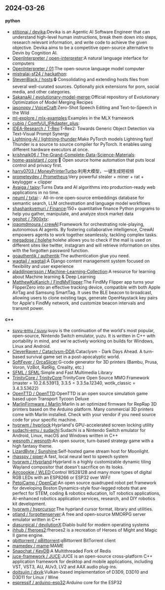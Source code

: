 ## 2024-03-26

#### python
* [stitionai / devika](https://github.com/stitionai/devika):Devika is an Agentic AI Software Engineer that can understand high-level human instructions, break them down into steps, research relevant information, and write code to achieve the given objective. Devika aims to be a competitive open-source alternative to Devin by Cognition AI.
* [OpenInterpreter / open-interpreter](https://github.com/OpenInterpreter/open-interpreter):A natural language interface for computers
* [OpenInterpreter / 01](https://github.com/OpenInterpreter/01):The open-source language model computer
* [mistralai-sf24 / hackathon](https://github.com/mistralai-sf24/hackathon):
* [StevenBlack / hosts](https://github.com/StevenBlack/hosts):🔒 Consolidating and extending hosts files from several well-curated sources. Optionally pick extensions for porn, social media, and other categories.
* [SakanaAI / evolutionary-model-merge](https://github.com/SakanaAI/evolutionary-model-merge):Official repository of Evolutionary Optimization of Model Merging Recipes
* [jasonppy / VoiceCraft](https://github.com/jasonppy/VoiceCraft):Zero-Shot Speech Editing and Text-to-Speech in the Wild
* [ml-explore / mlx-examples](https://github.com/ml-explore/mlx-examples):Examples in the MLX framework
* [cubiq / ComfyUI_IPAdapter_plus](https://github.com/cubiq/ComfyUI_IPAdapter_plus):
* [IDEA-Research / T-Rex](https://github.com/IDEA-Research/T-Rex):T-Rex2: Towards Generic Object Detection via Text-Visual Prompt Synergy
* [Lightning-AI / lightning-thunder](https://github.com/Lightning-AI/lightning-thunder):Make PyTorch models Lightning fast! Thunder is a source to source compiler for PyTorch. It enables using different hardware executors at once.
* [krishnaik06 / The-Grand-Complete-Data-Science-Materials](https://github.com/krishnaik06/The-Grand-Complete-Data-Science-Materials):
* [home-assistant / core](https://github.com/home-assistant/core):🏡 Open source home automation that puts local control and privacy first.
* [harry0703 / MoneyPrinterTurbo](https://github.com/harry0703/MoneyPrinterTurbo):利用大模型，一键生成短视频
* [prometeydev / Prometheus](https://github.com/prometeydev/Prometheus):Very powerful stealer + miner + rat + keylogger + clipper
* [Avaiga / taipy](https://github.com/Avaiga/taipy):Turns Data and AI algorithms into production-ready web applications in no time.
* [neuml / txtai](https://github.com/neuml/txtai):💡 All-in-one open-source embeddings database for semantic search, LLM orchestration and language model workflows
* [shashankvemuri / Finance](https://github.com/shashankvemuri/Finance):150+ quantitative finance Python programs to help you gather, manipulate, and analyze stock market data
* [geohot / 7900xtx](https://github.com/geohot/7900xtx):
* [joaomdmoura / crewAI](https://github.com/joaomdmoura/crewAI):Framework for orchestrating role-playing, autonomous AI agents. By fostering collaborative intelligence, CrewAI empowers agents to work together seamlessly, tackling complex tasks.
* [megadose / holehe](https://github.com/megadose/holehe):holehe allows you to check if the mail is used on different sites like twitter, instagram and will retrieve information on sites with the forgotten password function.
* [goauthentik / authentik](https://github.com/goauthentik/authentik):The authentication glue you need.
* [wagtail / wagtail](https://github.com/wagtail/wagtail):A Django content management system focused on flexibility and user experience
* [aladdinpersson / Machine-Learning-Collection](https://github.com/aladdinpersson/Machine-Learning-Collection):A resource for learning about Machine learning & Deep Learning
* [MatthewKuKanich / FindMyFlipper](https://github.com/MatthewKuKanich/FindMyFlipper):The FindMy Flipper app turns your FlipperZero into an effective tracking device, compatible with both Apple AirTag and Samsung SmartTag. It uses the BLE beacon to broadcast, allowing users to clone existing tags, generate OpenHaystack key pairs for Apple's FindMy network, and customize beacon intervals and transmit power.

#### c++
* [suyu-emu / suyu](https://github.com/suyu-emu/suyu):suyu is the continuation of the world's most popular, open-source, Nintendo Switch emulator, yuzu. It is written in C++ with portability in mind, and we're actively working on builds for Windows, Linux and Android.
* [CleverRaven / Cataclysm-DDA](https://github.com/CleverRaven/Cataclysm-DDA):Cataclysm - Dark Days Ahead. A turn-based survival game set in a post-apocalyptic world.
* [SoftFever / OrcaSlicer](https://github.com/SoftFever/OrcaSlicer):G-code generator for 3D printers (Bambu, Prusa, Voron, VzBot, RatRig, Creality, etc.)
* [SFML / SFML](https://github.com/SFML/SFML):Simple and Fast Multimedia Library
* [TrinityCore / TrinityCore](https://github.com/TrinityCore/TrinityCore):TrinityCore Open Source MMO Framework (master = 10.2.6.53913, 3.3.5 = 3.3.5a.12340, wotlk_classic = 3.4.3.53622)
* [OpenTTD / OpenTTD](https://github.com/OpenTTD/OpenTTD):OpenTTD is an open source simulation game based upon Transport Tycoon Deluxe
* [MarlinFirmware / Marlin](https://github.com/MarlinFirmware/Marlin):Marlin is an optimized firmware for RepRap 3D printers based on the Arduino platform. Many commercial 3D printers come with Marlin installed. Check with your vendor if you need source code for your specific machine.
* [hyprwm / hyprlock](https://github.com/hyprwm/hyprlock):Hyprland's GPU-accelerated screen locking utility
* [sudachi-emu / sudachi](https://github.com/sudachi-emu/sudachi):Sudachi is a Nintendo Switch emulator for Android, Linux, macOS and Windows written in C++
* [wesnoth / wesnoth](https://github.com/wesnoth/wesnoth):An open source, turn-based strategy game with a high fantasy theme.
* [LizardByte / Sunshine](https://github.com/LizardByte/Sunshine):Self-hosted game stream host for Moonlight.
* [rhasspy / piper](https://github.com/rhasspy/piper):A fast, local neural text to speech system
* [hyprwm / Hyprland](https://github.com/hyprwm/Hyprland):Hyprland is a highly customizable dynamic tiling Wayland compositor that doesn't sacrifice on its looks.
* [Aircoookie / WLED](https://github.com/Aircoookie/WLED):Control WS2812B and many more types of digital RGB LEDs with an ESP8266 or ESP32 over WiFi!
* [PetoiCamp / OpenCat](https://github.com/PetoiCamp/OpenCat):An open source quadruped robot pet framework for developing Boston Dynamics-style four-legged robots that are perfect for STEM, coding & robotics education, IoT robotics applications, AI-enhanced robotics application services, research, and DIY robotics kit development.
* [hyprwm / hyprcursor](https://github.com/hyprwm/hyprcursor):The hyprland cursor format, library and utilities.
* [otland / forgottenserver](https://github.com/otland/forgottenserver):A free and open-source MMORPG server emulator written in C++
* [diasurgical / devilutionX](https://github.com/diasurgical/devilutionX):Diablo build for modern operating systems
* [ihhub / fheroes2](https://github.com/ihhub/fheroes2):fheroes2 is a recreation of Heroes of Might and Magic II game engine.
* [qbittorrent / qBittorrent](https://github.com/qbittorrent/qBittorrent):qBittorrent BitTorrent client
* [mamedev / mame](https://github.com/mamedev/mame):MAME
* [Snapchat / KeyDB](https://github.com/Snapchat/KeyDB):A Multithreaded Fork of Redis
* [juce-framework / JUCE](https://github.com/juce-framework/JUCE):JUCE is an open-source cross-platform C++ application framework for desktop and mobile applications, including VST, VST3, AU, AUv3, LV2 and AAX audio plug-ins.
* [doitsujin / dxvk](https://github.com/doitsujin/dxvk):Vulkan-based implementation of D3D9, D3D10 and D3D11 for Linux / Wine
* [espressif / arduino-esp32](https://github.com/espressif/arduino-esp32):Arduino core for the ESP32
